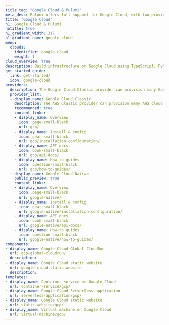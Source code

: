 ```yaml
---
title_tag: "Google Cloud & Pulumi"
meta_desc: Pulumi offers full support for Google Cloud, with two providers, 2 components, and multiple templates.
title: "Google Cloud"
h1: Google Cloud & Pulumi
notitle: true
h1_gradient_width: 317
h1_gradient_name: google-cloud
menu:
  clouds:
    identifier: google-cloud
    weight: 1
cloud_overview: true
description: Build infrastructure on Google Cloud using TypeScript, Python, Go, C#, Java or YAML. Pulumi supports all Google Cloud APIs and stays up-to-date with all Google Cloud features.
get_started_guide:
  link: get-started/
  icon: google-cloud
providers:
  description: The Google Cloud Classic provider can provision many Google Cloud resources. Use the Google Cloud Native provider for same-day access to Google Cloud resources.
  provider_list:
  - display_name: Google Cloud Classic
    description: The AWS Classic provider can provision many AWS cloud resources. Use the AWS Native provider for same-day access to all AWS resources.
    recommended: true
    content_links:
    - display_name: Overview
      icon: page-small-black
      url: gcp/
    - display_name: Install & config
      icon: gear-small-black
      url: gcp/installation-configuration/
    - display_name: API docs
      icon: book-small-black
      url: gcp/api-docs/
    - display_name: How-to guides
      icon: question-small-black
      url: gcp/how-to-guides/
  - display_name: Google Cloud Native
    public_preview: true
    content_links:
    - display_name: Overview
      icon: page-small-black
      url: google-native/
    - display_name: Install & config
      icon: gear-small-black
      url: google-native/installation-configuration/
    - display_name: API docs
      icon: book-small-black
      url: google-native/api-docs/
    - display_name: How-to guides
      icon: question-small-black
      url: google-native/how-to-guides/
components:
- display_name: Google Cloud Global CloudRun
  url: gcp-global-cloudrun/
  description:
- display_name: Google Cloud static website
  url: google-cloud-static-website
  description:
templates:
- display_name: Container service on Google Cloud
  url: container-service/gcp/
- display_name: Google Cloud Serverless application
  url: serverless-application/gcp/
- display_name: Google Cloud static website
  url: static-website/gcp/
- display_name: Virtual machine on Google Cloud
  url: virtual-machine/gcp/
---
```

